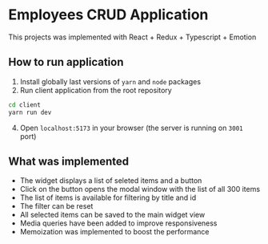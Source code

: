 # Employees CRUD Application

This projects was implemented with React + Redux + Typescript + Emotion

## How to run application

1. Install globally last versions of `yarn` and `node` packages
2. Run client application from the root repository

```bash
cd client
yarn run dev
```

4. Open `localhost:5173` in your browser (the server is running on `3001` port)

## What was implemented

- The widget displays a list of seleted items and a button
- Click on the button opens the modal window with the list of all 300 items
- The list of items is available for filtering by title and id
- The filter can be reset
- All selected items can be saved to the main widget view
- Media queries have been added to improve responsiveness
- Memoization was implemented to boost the performance 